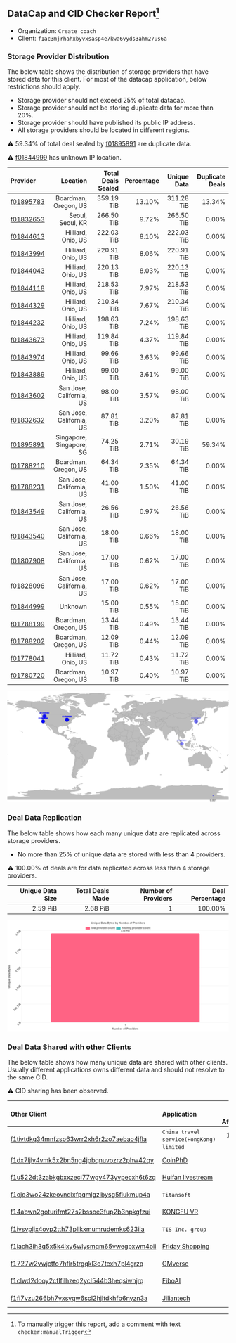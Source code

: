 ## DataCap and CID Checker Report[^1]
 - Organization: `Create coach`
 - Client: `f1ac3mjrhahxbyvxsasp4e7kwa6vyds3ahm27us6a`
### Storage Provider Distribution
The below table shows the distribution of storage providers that have stored data for this client.
For most of the datacap application, below restrictions should apply.
 - Storage provider should not exceed 25% of total datacap.
 - Storage provider should not be storing duplicate data for more than 20%.
 - Storage provider should have published its public IP address.
 - All storage providers should be located in different regions.

⚠️ 59.34% of total deal sealed by [f01895891](https://filfox.info/en/address/f01895891) are duplicate data.

⚠️ [f01844999](https://filfox.info/en/address/f01844999) has unknown IP location.

| Provider                                              |                 Location | Total Deals Sealed | Percentage | Unique Data | Duplicate Deals |
| :---------------------------------------------------- | -----------------------: | -----------------: | ---------: | ----------: | --------------: |
| [f01895783](https://filfox.info/en/address/f01895783) |     Boardman, Oregon, US |         359.19 TiB |     13.10% |  311.28 TiB |          13.34% |
| [f01832653](https://filfox.info/en/address/f01832653) |         Seoul, Seoul, KR |         266.50 TiB |      9.72% |  266.50 TiB |           0.00% |
| [f01844613](https://filfox.info/en/address/f01844613) |       Hilliard, Ohio, US |         222.03 TiB |      8.10% |  222.03 TiB |           0.00% |
| [f01843994](https://filfox.info/en/address/f01843994) |       Hilliard, Ohio, US |         220.91 TiB |      8.06% |  220.91 TiB |           0.00% |
| [f01844043](https://filfox.info/en/address/f01844043) |       Hilliard, Ohio, US |         220.13 TiB |      8.03% |  220.13 TiB |           0.00% |
| [f01844118](https://filfox.info/en/address/f01844118) |       Hilliard, Ohio, US |         218.53 TiB |      7.97% |  218.53 TiB |           0.00% |
| [f01844329](https://filfox.info/en/address/f01844329) |       Hilliard, Ohio, US |         210.34 TiB |      7.67% |  210.34 TiB |           0.00% |
| [f01844232](https://filfox.info/en/address/f01844232) |       Hilliard, Ohio, US |         198.63 TiB |      7.24% |  198.63 TiB |           0.00% |
| [f01843673](https://filfox.info/en/address/f01843673) |       Hilliard, Ohio, US |         119.84 TiB |      4.37% |  119.84 TiB |           0.00% |
| [f01843974](https://filfox.info/en/address/f01843974) |       Hilliard, Ohio, US |          99.66 TiB |      3.63% |   99.66 TiB |           0.00% |
| [f01843889](https://filfox.info/en/address/f01843889) |       Hilliard, Ohio, US |          99.00 TiB |      3.61% |   99.00 TiB |           0.00% |
| [f01843602](https://filfox.info/en/address/f01843602) | San Jose, California, US |          98.00 TiB |      3.57% |   98.00 TiB |           0.00% |
| [f01832632](https://filfox.info/en/address/f01832632) | San Jose, California, US |          87.81 TiB |      3.20% |   87.81 TiB |           0.00% |
| [f01895891](https://filfox.info/en/address/f01895891) | Singapore, Singapore, SG |          74.25 TiB |      2.71% |   30.19 TiB |          59.34% |
| [f01788210](https://filfox.info/en/address/f01788210) |     Boardman, Oregon, US |          64.34 TiB |      2.35% |   64.34 TiB |           0.00% |
| [f01788231](https://filfox.info/en/address/f01788231) | San Jose, California, US |          41.00 TiB |      1.50% |   41.00 TiB |           0.00% |
| [f01843549](https://filfox.info/en/address/f01843549) | San Jose, California, US |          26.56 TiB |      0.97% |   26.56 TiB |           0.00% |
| [f01843540](https://filfox.info/en/address/f01843540) | San Jose, California, US |          18.00 TiB |      0.66% |   18.00 TiB |           0.00% |
| [f01807908](https://filfox.info/en/address/f01807908) | San Jose, California, US |          17.00 TiB |      0.62% |   17.00 TiB |           0.00% |
| [f01828096](https://filfox.info/en/address/f01828096) | San Jose, California, US |          17.00 TiB |      0.62% |   17.00 TiB |           0.00% |
| [f01844999](https://filfox.info/en/address/f01844999) |                  Unknown |          15.00 TiB |      0.55% |   15.00 TiB |           0.00% |
| [f01788199](https://filfox.info/en/address/f01788199) |     Boardman, Oregon, US |          13.44 TiB |      0.49% |   13.44 TiB |           0.00% |
| [f01788202](https://filfox.info/en/address/f01788202) |     Boardman, Oregon, US |          12.09 TiB |      0.44% |   12.09 TiB |           0.00% |
| [f01778041](https://filfox.info/en/address/f01778041) |       Hilliard, Ohio, US |          11.72 TiB |      0.43% |   11.72 TiB |           0.00% |
| [f01780720](https://filfox.info/en/address/f01780720) |     Boardman, Oregon, US |          10.97 TiB |      0.40% |   10.97 TiB |           0.00% |

![Provider Distribution](https://raw.githubusercontent.com/data-preservation-programs/filplus-checker-assets/main/filecoin-project/filecoin-plus-large-datasets/issues/225/1671009914930.png)
### Deal Data Replication
The below table shows how each many unique data are replicated across storage providers.
- No more than 25% of unique data are stored with less than 4 providers.

⚠️ 100.00% of deals are for data replicated across less than 4 storage providers.

| Unique Data Size | Total Deals Made | Number of Providers | Deal Percentage |
| ---------------: | ---------------: | ------------------: | --------------: |
|         2.59 PiB |         2.68 PiB |                   1 |         100.00% |

![Replication Distribution](https://raw.githubusercontent.com/data-preservation-programs/filplus-checker-assets/main/filecoin-project/filecoin-plus-large-datasets/issues/225/1671009915677.png)
### Deal Data Shared with other Clients
The below table shows how many unique data are shared with other clients.
Usually different applications owns different data and should not resolve to the same CID.

⚠️ CID sharing has been observed.

| Other Client                                                                                                          | Application                                                                                        | Total Deals Affected | Unique CIDs |        Verifier |
| :-------------------------------------------------------------------------------------------------------------------- | :------------------------------------------------------------------------------------------------- | -------------------: | ----------: | --------------: |
| [f1tivtdkq34mnfzso63wrr2xh6r2zo7aebao4jfla](https://filfox.info/en/address/f1tivtdkq34mnfzso63wrr2xh6r2zo7aebao4jfla) | `China travel service(HongKong) limited`                                                           |           100.97 TiB |       1,014 | LDN v3 multisig |
| [f1dx7ljly4vmk5x2bn5ng4jpbqnuvozrz2phw42qy](https://filfox.info/en/address/f1dx7ljly4vmk5x2bn5ng4jpbqnuvozrz2phw42qy) | [CoinPhD](https://github.com/filecoin-project/filecoin-plus-large-datasets/issues/364)             |            88.06 TiB |       1,021 | LDN v3 multisig |
| [f1u522dt3zabkgbxxzecl77wgv473yvpecxh6t6zq](https://filfox.info/en/address/f1u522dt3zabkgbxxzecl77wgv473yvpecxh6t6zq) | [Huifan livestream](https://github.com/filecoin-project/filecoin-plus-large-datasets/issues/407)   |            52.47 TiB |         858 | LDN v3 multisig |
| [f1ojo3wo24zkeovndlxfpqmlgzlbysg5fiukmup4a](https://filfox.info/en/address/f1ojo3wo24zkeovndlxfpqmlgzlbysg5fiukmup4a) | `Titansoft`                                                                                        |            12.94 TiB |          95 | LDN v3 multisig |
| [f14abwn2goturifmt27s2bssoe3fup2b3npkgfzui](https://filfox.info/en/address/f14abwn2goturifmt27s2bssoe3fup2b3npkgfzui) | [KONGFU VR](https://github.com/filecoin-project/filecoin-plus-large-datasets/issues/372)           |            32.00 GiB |           1 | LDN v3 multisig |
| [f1ivsvpljx4ovp2tth73pllkxmumrudemks623iia](https://filfox.info/en/address/f1ivsvpljx4ovp2tth73pllkxmumrudemks623iia) | `TIS Inc. group`                                                                                   |            32.00 GiB |           1 | LDN v3 multisig |
| [f1iach3ih3q5x5k4lxy6wlysmqm65vwegpxwm4oii](https://filfox.info/en/address/f1iach3ih3q5x5k4lxy6wlysmqm65vwegpxwm4oii) | [Friday Shopping](https://github.com/filecoin-project/filecoin-plus-client-onboarding/issues/2019) |            32.00 GiB |           1 |        Eric Liu |
| [f1727w2vwjctfo7hflr5trgqkl3c7texh7pl4grzq](https://filfox.info/en/address/f1727w2vwjctfo7hflr5trgqkl3c7texh7pl4grzq) | [GMverse](https://github.com/filecoin-project/filecoin-plus-large-datasets/issues/365)             |            32.00 GiB |           1 | LDN v3 multisig |
| [f1clwd2dooy2cflfilhzeq2ycl544b3heqsiwhjrq](https://filfox.info/en/address/f1clwd2dooy2cflfilhzeq2ycl544b3heqsiwhjrq) | [FiboAI](https://github.com/filecoin-project/filecoin-plus-large-datasets/issues/349)              |            32.00 GiB |           1 | LDN v3 multisig |
| [f1fi7vzu266bh7yxsygw6scl2hjltdkhfb6nyzn3a](https://filfox.info/en/address/f1fi7vzu266bh7yxsygw6scl2hjltdkhfb6nyzn3a) | [Jiliantech](https://github.com/filecoin-project/filecoin-plus-large-datasets/issues/190)          |            32.00 GiB |           1 |       LDN # 190 |

[^1]: To manually trigger this report, add a comment with text `checker:manualTrigger`
